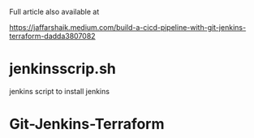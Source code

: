 Full article also available at 

https://jaffarshaik.medium.com/build-a-cicd-pipeline-with-git-jenkins-terraform-dadda3807082

# jenkinsscrip.sh
jenkins script to install jenkins
# Git-Jenkins-Terraform
